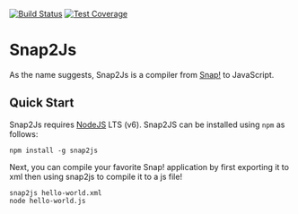[![Build Status](https://travis-ci.org/NetsBlox/Snap2Js.svg?branch=master)](https://travis-ci.org/NetsBlox/Snap2Js)
[![Test Coverage](https://api.codeclimate.com/v1/badges/10eb358dc112069c5263/test_coverage)](https://codeclimate.com/github/NetsBlox/Snap2Js/test_coverage)
# Snap2Js
As the name suggests, Snap2Js is a compiler from [Snap!](http://snap.berkeley.edu) to JavaScript.

## Quick Start
Snap2Js requires [NodeJS](https://nodejs.org) LTS (v6). Snap2JS can be installed using `npm` as follows:

```
npm install -g snap2js
```

Next, you can compile your favorite Snap! application by first exporting it to xml then using snap2js to compile it to a js file!

```
snap2js hello-world.xml
node hello-world.js
```
